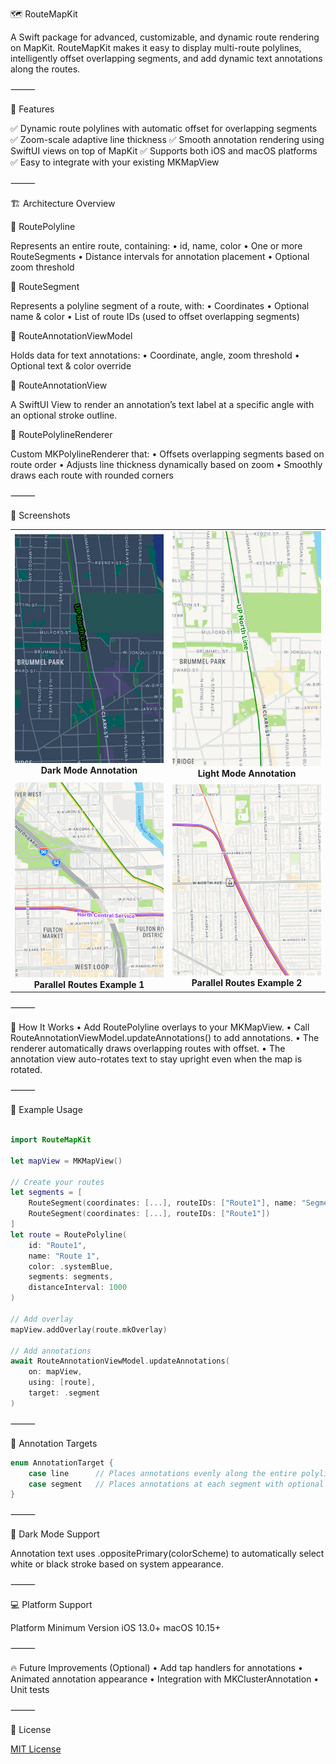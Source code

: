 🗺️ RouteMapKit

A Swift package for advanced, customizable, and dynamic route rendering on MapKit.
RouteMapKit makes it easy to display multi-route polylines, intelligently offset overlapping segments, and add dynamic text annotations along the routes.

⸻

🚀 Features

✅ Dynamic route polylines with automatic offset for overlapping segments
✅ Zoom-scale adaptive line thickness
✅ Smooth annotation rendering using SwiftUI views on top of MapKit
✅ Supports both iOS and macOS platforms
✅ Easy to integrate with your existing MKMapView

⸻

🏗️ Architecture Overview

🔹 RoutePolyline

Represents an entire route, containing:
	•	id, name, color
	•	One or more RouteSegments
	•	Distance intervals for annotation placement
	•	Optional zoom threshold

🔹 RouteSegment

Represents a polyline segment of a route, with:
	•	Coordinates
	•	Optional name & color
	•	List of route IDs (used to offset overlapping segments)

🔹 RouteAnnotationViewModel

Holds data for text annotations:
	•	Coordinate, angle, zoom threshold
	•	Optional text & color override

🔹 RouteAnnotationView

A SwiftUI View to render an annotation’s text label at a specific angle with an optional stroke outline.

🔹 RoutePolylineRenderer

Custom MKPolylineRenderer that:
	•	Offsets overlapping segments based on route order
	•	Adjusts line thickness dynamically based on zoom
	•	Smoothly draws each route with rounded corners

⸻

📸 Screenshots

<table>
  <tr>
    <td align="center">
      <img src="https://github.com/Dross52/ParallelRouteMapKit/raw/main/Name%20Dark%20Mode.png" width="350"/>
      <br/>
      <strong>Dark Mode Annotation</strong>
    </td>
    <td align="center">
      <img src="https://github.com/Dross52/ParallelRouteMapKit/raw/main/Name%20Light%20Mode.png" width="350"/>
      <br/>
      <strong>Light Mode Annotation</strong>
    </td>
  </tr>
  <tr>
    <td align="center">
      <img src="https://github.com/Dross52/ParallelRouteMapKit/raw/main/Parallel%20Route%20Lines%20with%20Name.png" width="350"/>
      <br/>
      <strong>Parallel Routes Example 1</strong>
    </td>
    <td align="center">
      <img src="https://github.com/Dross52/ParallelRouteMapKit/raw/main/Parallel%20RouteLines.png" width="350"/>
      <br/>
      <strong>Parallel Routes Example 2</strong>
    </td>
  </tr>
</table>
⸻

🧩 How It Works
	•	Add RoutePolyline overlays to your MKMapView.
	•	Call RouteAnnotationViewModel.updateAnnotations() to add annotations.
	•	The renderer automatically draws overlapping routes with offset.
	•	The annotation view auto-rotates text to stay upright even when the map is rotated.

⸻

📄 Example Usage

```swift

import RouteMapKit

let mapView = MKMapView()

// Create your routes
let segments = [
    RouteSegment(coordinates: [...], routeIDs: ["Route1"], name: "Segment 1"),
    RouteSegment(coordinates: [...], routeIDs: ["Route1"])
]
let route = RoutePolyline(
    id: "Route1",
    name: "Route 1",
    color: .systemBlue,
    segments: segments,
    distanceInterval: 1000
)

// Add overlay
mapView.addOverlay(route.mkOverlay)

// Add annotations
await RouteAnnotationViewModel.updateAnnotations(
    on: mapView,
    using: [route],
    target: .segment
)
```




⸻

🎯 Annotation Targets

```swift
enum AnnotationTarget {
    case line      // Places annotations evenly along the entire polyline
    case segment   // Places annotations at each segment with optional names/colors
}
```



⸻

🌙 Dark Mode Support

Annotation text uses .oppositePrimary(colorScheme) to automatically select white or black stroke based on system appearance.

⸻

💻 Platform Support

Platform	Minimum Version
iOS	13.0+
macOS	10.15+



⸻

🔥 Future Improvements (Optional)
	•	Add tap handlers for annotations
	•	Animated annotation appearance
	•	Integration with MKClusterAnnotation
	•	Unit tests

⸻

📝 License

[MIT License](https://github.com/Dross52/ParallelRouteMapKit/blob/main/LICENSE)


